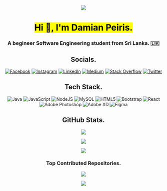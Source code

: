 <div align="center">
<img src="https://media.giphy.com/media/StKiS6x698JAl9d6cx/giphy.gif">
</div>
<h1 align="center"><mark>Hi 👋, I'm Damian Peiris.</mark></h1>
<h3 align="center">A begineer Software Engineering student from Sri Lanka. 🇱🇰</h3>


<div align="center">
  
##  Socials. 

</div>

<div align="center">

[![Facebook](https://img.shields.io/badge/Facebook-%231877F2.svg?logo=Facebook&logoColor=white)](https://facebook.com/damianravindupeiris) [![Instagram](https://img.shields.io/badge/Instagram-%23E4405F.svg?logo=Instagram&logoColor=white)](https://instagram.com/damian.peiris) [![LinkedIn](https://img.shields.io/badge/LinkedIn-%230077B5.svg?logo=linkedin&logoColor=white)](https://linkedin.com/in/damianpeiris) [![Medium](https://img.shields.io/badge/Medium-12100E?logo=medium&logoColor=white)](https://medium.com/@damianpeiris) [![Stack Overflow](https://img.shields.io/badge/-Stackoverflow-FE7A16?logo=stack-overflow&logoColor=white)](https://stackoverflow.com/users/19215399) [![Twitter](https://img.shields.io/badge/Twitter-%231DA1F2.svg?logo=Twitter&logoColor=white)](https://twitter.com/damianlka) 

</div>

<div align="center">
  
##  Tech Stack. 

</div>

<div align="center">

  
![Java](https://img.shields.io/badge/java-%23ED8B00.svg?style=for-the-badge&logo=java&logoColor=white) ![JavaScript](https://img.shields.io/badge/javascript-%23323330.svg?style=for-the-badge&logo=javascript&logoColor=%23F7DF1E) ![NodeJS](https://img.shields.io/badge/node.js-6DA55F?style=for-the-badge&logo=node.js&logoColor=white) ![MySQL](https://img.shields.io/badge/mysql-%2300f.svg?style=for-the-badge&logo=mysql&logoColor=white) ![HTML5](https://img.shields.io/badge/html5-%23E34F26.svg?style=for-the-badge&logo=html5&logoColor=white) ![Bootstrap](https://img.shields.io/badge/bootstrap-%23563D7C.svg?style=for-the-badge&logo=bootstrap&logoColor=white) ![React](https://img.shields.io/badge/react-%2320232a.svg?style=for-the-badge&logo=react&logoColor=%2361DAFB)
![Adobe Photoshop](https://img.shields.io/badge/adobephotoshop-%2331A8FF.svg?style=for-the-badge&logo=adobephotoshop&logoColor=white) ![Adobe XD](https://img.shields.io/badge/Adobe%20XD-470137?style=for-the-badge&logo=Adobe%20XD&logoColor=#FF61F6) 	![Figma](https://img.shields.io/badge/figma-%23F24E1E.svg?style=for-the-badge&logo=figma&logoColor=white) 

</div>

<div align="center">
  
##  GitHub Stats.

</div>

<div align="center">

![](https://github-readme-stats.vercel.app/api?username=damianravindupeiris&theme=city_light&hide_border=false&include_all_commits=true&count_private=true)<br/>

</div>


<div align="center">


![](https://github-readme-streak-stats.herokuapp.com/?user=damianravindupeiris&theme=city_light&hide_border=false)<br/>

</div>


<div align="center">


![](https://github-readme-stats.vercel.app/api/top-langs/?username=damianravindupeiris&theme=city_light&hide_border=false&include_all_commits=true&count_private=true&layout=compact)

</div>


<div align="center">


###  Top Contributed Repositories.

</div>

<div align="center">

  
![](https://github-contributor-stats.vercel.app/api?username=damianravindupeiris&limit=5&theme=dark&combine_all_yearly_contributions=true)

</div>

<div align="center">

[![](https://visitcount.itsvg.in/api?id=damianravindupeiris&icon=0&color=0)](https://visitcount.itsvg.in)


</div>
